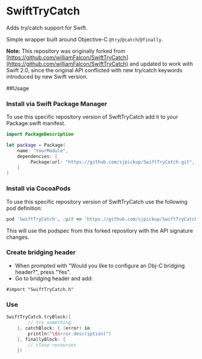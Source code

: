 SwiftTryCatch
=============

Adds try/catch support for Swift.

Simple wrapper built around Objective-C `@try`/`@catch`/`@finally`.

**Note:** This repository was originally forked from [https://github.com/williamFalcon/SwiftTryCatch](https://github.com/williamFalcon/SwiftTryCatch) and updated to work with Swift 2.0, since the original API conflicted with new try/catch keywords introduced by new Swift version.

##Usage

### Install via Swift Package Manager

To use this specific repository version of SwiftTryCatch add it to your Package.swift manifest.

```swift
import PackageDescription

let package = Package(
    name: "YourModule",
    dependencies: [
        .Package(url: "https://github.com/sjpickup/SwiftTryCatch.git", majorVersion: 1, minor: 1),
    ]
)
```

### Install via CocoaPods

To use this specific repository version of SwiftTryCatch use the following pod definition:

```ruby
pod 'SwiftTryCatch', :git => 'https://github.com/sjpickup/SwiftTryCatch.git'
```

This will use the podspec from this forked repository with the API signature changes.

### Create bridging header

- When prompted with "Would you like to configure an Obj-C bridging header?", press "Yes".
- Go to bridging header and add:

```objc
#import "SwiftTryCatch.h"
```

### Use

```swift
SwiftTryCatch.tryBlock({
        // try something
    }, catchBlock: { (error) in
        println("\(error.description)")
    }, finallyBlock: {
        // close resources
    })
```
